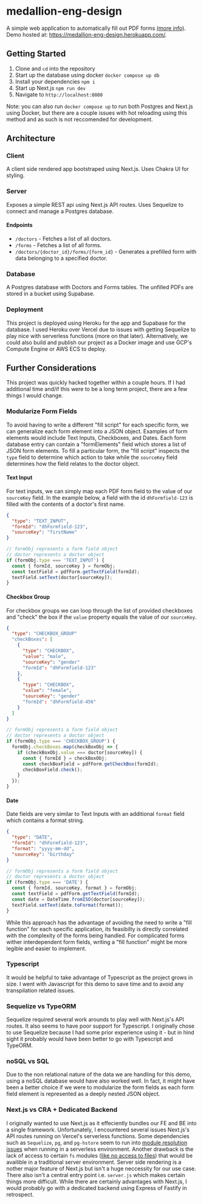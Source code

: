 # medallion-eng-design

A simple web application to automatically fill out PDF forms [(more info)](https://github.com/fireteam99/medallion-eng-design/blob/main/Medallion_Engineering_Design_Problem.pdf). Demo hosted at: https://medallion-eng-design.herokuapp.com/.

## Getting Started

1. Clone and `cd` into the repository
2. Start up the database using docker `docker compose up db`
3. Install your dependencies `npm i`
4. Start up Next.js `npm run dev`
5. Navigate to `http://localhost:8080`

Note: you can also run `docker compose up` to run both Postgres and Next.js using Docker, but there are a couple issues with hot reloading using this method and as such is not reccomended for development.

## Architecture

### Client

A client side rendered app bootstraped using Next.js. Uses Chakra UI for styling.

### Server

Exposes a simple REST api using Next.js API routes. Uses Sequelize to connect and manage a Postgres database.

#### Endpoints

- `/doctors` - Fetches a list of all doctors.
- `/forms` - Fetches a list of all forms.
- `/doctors/{doctor_id}/forms/{form_id}` - Generates a prefilled form with data belonging to a specified doctor.

### Database

A Postgres database with Doctors and Forms tables. The unfilled PDFs are stored in a bucket using Supabase.

### Deployment
This project is deployed using Heroku for the app and Supabase for the database. I used Heroku over Vercel due to issues with getting Sequelize to play nice with serverless functions (more on that later). Alternatively, we could also build and publish our project as a Docker image and use GCP's Compute Engine or AWS ECS to deploy.

## Further Considerations
This project was quickly hacked together within a couple hours. If I had additional time and/if this were to be a long term project, there are a few things I would change.
### Modularize Form Fields

To avoid having to write a different "fill script" for each specific form, we can generalize each form element into a JSON object. Examples of form elements would include Text Inputs, Checkboxes, and Dates. Each form database entry can contain a "formElements" field which stores a list of JSON form elements. To fill a particular form, the "fill script" inspects the `type` field to determine which action to take while the `sourceKey` field determines how the field relates to the doctor object.

#### Text Input
For text inputs, we can simply map each PDF form field to the value of our `sourceKey` field. In the example below, a field with the id `dhFormfield-123` is filled with the contents of a doctor's first name.

```json
{
  "type": "TEXT_INPUT",
  "formId": "dhFormfield-123",
  "sourceKey": "firstName"
}
```

```js
// formObj represents a form field object 
// doctor represents a doctor object
if (formObj.type === 'TEXT_INPUT') {
  const { formId, sourceKey } = formObj;
  const textField = pdfForm.getTextField(formId);
  textField.setText(doctor[sourceKey]);
}

```
#### Checkbox Group
For checkbox groups we can loop through the list of provided checkboxes and "check" the box if the `value` property equals the value of our `sourceKey`.

```json
{
  "type": "CHECKBOX_GROUP"
  "checkBoxes": [
    {
      "type": "CHECKBOX",
      "value": "male",
      "sourceKey": "gender"
      "formId": "dhFormfield-123"
    },
    {
      "type": "CHECKBOX",
      "value": "female",
      "sourceKey": "gender"
      "formId": "dhFormfield-456"
    }
  ]
}
```

```js
// formObj represents a form field object 
// doctor represents a doctor object
if (formObj.type === 'CHECKBOX_GROUP') {
  formObj.checkBoxes.map(checkBoxObj => {
    if (checkBoxObj.value === doctor[sourceKey]) {
      const { formId } = checkBoxObj;
      const checkBoxField = pdfForm.getCheckBox(formId);
      checkBoxField.check();
    }
  });
}
```

#### Date
Date fields are very similar to Text Inputs with an additional `format` field which contains a format string.
```json
{
  "type": "DATE",
  "formId": "dhFormfield-123",
  "format": "yyyy-mm-dd",
  "sourceKey": "birthday"
}
```
```js
// formObj represents a form field object 
// doctor represents a doctor object
if (formObj.type === 'DATE') {
  const { formId, sourceKey, format } = formObj;
  const textField = pdfForm.getTextField(formId);
  const date = DateTime.fromISO(doctor[sourceKey]);
  textField.setText(date.toFormat(format));
}
```


While this approach has the advantage of avoiding the need to write a "fill function" for each specific application, its feasibilty is directly correlated with the complexity of the forms being handled. For complicated forms wither interdependent form fields, writing a "fill function" might be more legible and easier to implement.

### Typescript

It would be helpful to take advantage of Typescript as the project grows in size. I went with Javascript for this demo to save time and to avoid any transpilation related issues.

### Sequelize vs TypeORM
Sequelize required several work arounds to play well with Next.js's API routes. It also seems to have poor support for Typescript. I originally chose to use Sequelize because I had some prior experience using it - but in hind sight it probably would have been better to go with Typescript and TypeORM.

### noSQL vs SQL
Due to the non relational nature of the data we are handling for this demo, using a noSQL database would have also worked well. In fact, it might have been a better choice if we were to modularize the form fields as each form field element is represented as a deeply nested JSON object.

### Next.js vs CRA + Dedicated Backend

I originally wanted to use Next.js as it effeciently bundles our FE and BE into a single framework. Unfortunately, I encountered several issues Next.js's API routes running on Vercel's serverless functions. Some dependencies such as `Sequelize`, `pg`, and `pg-hstore` seem to run into [module resolution issues](https://github.com/sequelize/sequelize/issues/7509#issuecomment-361032176) when running in a serverless environment. Another drawback is the lack of access to certain `fs` modules ([like no access to files](https://github.com/redwoodjs/redwood/issues/1664)) that would be availible in a traditional server environment. Server side rendering is a nother major feature of Next.js but isn't a huge neccessity for our use case. There also isn't a central entry point i.e. `server.js` which makes certain things more difficult. While there are certainly advantages with Next.js, I would probably go with a dedicated backend using Express of Fastify in retrospect. 